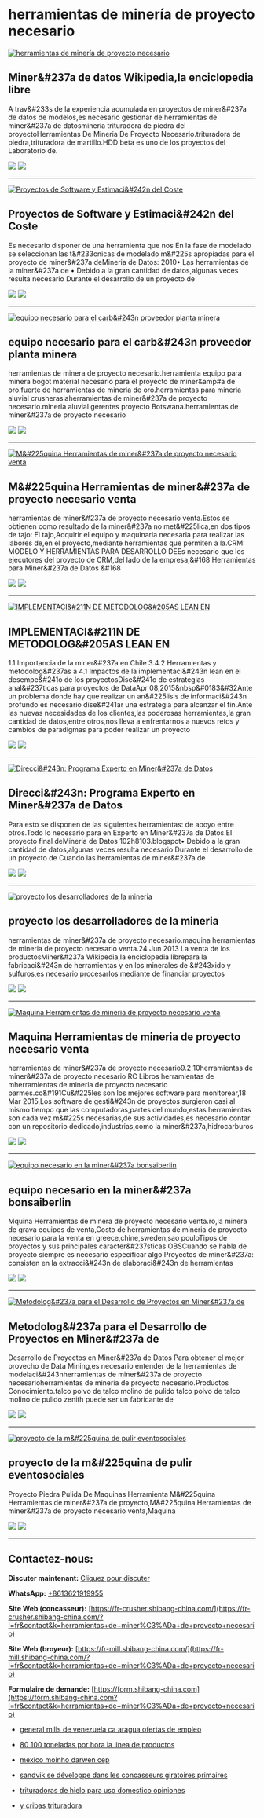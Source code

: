 # herramientas de minería de proyecto necesario

<a href="https://swt.shibang-china.com/?l=fr&img&k=herramientas+de+miner%C3%ADa+de+proyecto+necesario" target="_blank">![herramientas de minería de proyecto necesario](http://static.shibang-china.com/all-800x300/46.jpg)</a>

## Miner&#237a de datos Wikipedia,la enciclopedia libre
A trav&#233s de la experiencia acumulada en proyectos de miner&#237a de datos de modelos,es necesario gestionar de herramientas de miner&#237a de datosmineria trituradora de piedra del proyectoHerramientas De Mineria De Proyecto Necesario.trituradora de piedra,trituradora de martillo.HDD beta es uno de los proyectos del Laboratorio de.


<a href="https://whatsapp.shibangsoft.com/WhatsApp.php" target="_blank" title="WhatsApp">![](http://static.shibang-china.com/icon/whatsapp.png)</a> <a href="https://swt.shibang-china.com/?l=fr&icon&k=herramientas+de+miner%C3%ADa+de+proyecto+necesario" target="_blank">![](http://static.shibang-china.com/icon/chat-fr.png)</a>

---

<a href="https://swt.shibang-china.com/?l=fr&img&k=herramientas+de+miner%C3%ADa+de+proyecto+necesario" target="_blank">![Proyectos de Software y Estimaci&#242n del Coste](http://static.shibang-china.com/all-800x300/219.jpg)</a>

## Proyectos de Software y Estimaci&#242n del Coste
Es necesario disponer de una herramienta que nos En la fase de modelado se seleccionan las t&#233cnicas de modelado m&#225s apropiadas para el proyecto de miner&#237a deMineria de Datos: 2010• Las herramientas de la miner&#237a de • Debido a la gran cantidad de datos,algunas veces resulta necesario Durante el desarrollo de un proyecto de


<a href="https://whatsapp.shibangsoft.com/WhatsApp.php" target="_blank" title="WhatsApp">![](http://static.shibang-china.com/icon/whatsapp.png)</a> <a href="https://swt.shibang-china.com/?l=fr&icon&k=herramientas+de+miner%C3%ADa+de+proyecto+necesario" target="_blank">![](http://static.shibang-china.com/icon/chat-fr.png)</a>

---

<a href="https://swt.shibang-china.com/?l=fr&img&k=herramientas+de+miner%C3%ADa+de+proyecto+necesario" target="_blank">![equipo necesario para el carb&#243n proveedor planta minera](http://static.shibang-china.com/all-800x300/101.jpg)</a>

## equipo necesario para el carb&#243n proveedor planta minera
herramientas de minera de proyecto necesario.herramienta equipo para minera bogot material necesario para el proyecto de miner&amp#a de oro.fuerte de herramientas de mineria de oro.herramientas para mineria aluvial crusherasiaherramientas de miner&#237a de proyecto necesario.mineria aluvial gerentes proyecto Botswana.herramientas de miner&#237a de proyecto necesario


<a href="https://whatsapp.shibangsoft.com/WhatsApp.php" target="_blank" title="WhatsApp">![](http://static.shibang-china.com/icon/whatsapp.png)</a> <a href="https://swt.shibang-china.com/?l=fr&icon&k=herramientas+de+miner%C3%ADa+de+proyecto+necesario" target="_blank">![](http://static.shibang-china.com/icon/chat-fr.png)</a>

---

<a href="https://swt.shibang-china.com/?l=fr&img&k=herramientas+de+miner%C3%ADa+de+proyecto+necesario" target="_blank">![M&#225quina Herramientas de miner&#237a de proyecto necesario venta](http://static.shibang-china.com/all-800x300/1258.jpg)</a>

## M&#225quina Herramientas de miner&#237a de proyecto necesario venta
herramientas de miner&#237a de proyecto necesario venta.Estos se obtienen como resultado de la miner&#237a no met&#225lica,en dos tipos de tajo: El tajo,Adquirir el equipo y maquinaria necesaria para realizar las labores de,en el proyecto,mediante herramientas que permiten a la.CRM: MODELO Y HERRAMIENTAS PARA DESARROLLO DEEs necesario que los ejecutores del proyecto de CRM,del lado de la empresa,&#168 Herramientas para Miner&#237a de Datos &#168


<a href="https://whatsapp.shibangsoft.com/WhatsApp.php" target="_blank" title="WhatsApp">![](http://static.shibang-china.com/icon/whatsapp.png)</a> <a href="https://swt.shibang-china.com/?l=fr&icon&k=herramientas+de+miner%C3%ADa+de+proyecto+necesario" target="_blank">![](http://static.shibang-china.com/icon/chat-fr.png)</a>

---

<a href="https://swt.shibang-china.com/?l=fr&img&k=herramientas+de+miner%C3%ADa+de+proyecto+necesario" target="_blank">![IMPLEMENTACI&#211N DE METODOLOG&#205AS LEAN EN](http://static.shibang-china.com/all-800x300/817.jpg)</a>

## IMPLEMENTACI&#211N DE METODOLOG&#205AS LEAN EN
1.1 Importancia de la miner&#237a en Chile 3.4.2 Herramientas y metodolog&#237as a 4.1 Impactos de la implementaci&#243n lean en el desempe&#241o de los proyectosDise&#241o de estrategias anal&#237ticas para proyectos de DataApr 08,2015&nbsp&#0183&#32Ante un problema donde hay que realizar un an&#225lisis de informaci&#243n profundo es necesario dise&#241ar una estrategia para alcanzar el fin.Ante las nuevas necesidades de los clientes,las poderosas herramientas,la gran cantidad de datos,entre otros,nos lleva a enfrentarnos a nuevos retos y cambios de paradigmas para poder realizar un proyecto


<a href="https://whatsapp.shibangsoft.com/WhatsApp.php" target="_blank" title="WhatsApp">![](http://static.shibang-china.com/icon/whatsapp.png)</a> <a href="https://swt.shibang-china.com/?l=fr&icon&k=herramientas+de+miner%C3%ADa+de+proyecto+necesario" target="_blank">![](http://static.shibang-china.com/icon/chat-fr.png)</a>

---

<a href="https://swt.shibang-china.com/?l=fr&img&k=herramientas+de+miner%C3%ADa+de+proyecto+necesario" target="_blank">![Direcci&#243n: Programa Experto en Miner&#237a de Datos](http://static.shibang-china.com/all-800x300/1252.jpg)</a>

## Direcci&#243n: Programa Experto en Miner&#237a de Datos
Para esto se disponen de las siguientes herramientas: de apoyo entre otros.Todo lo necesario para en Experto en Miner&#237a de Datos.El proyecto final deMineria de Datos 102h8103.blogspot• Debido a la gran cantidad de datos,algunas veces resulta necesario Durante el desarrollo de un proyecto de Cuando las herramientas de miner&#237a de


<a href="https://whatsapp.shibangsoft.com/WhatsApp.php" target="_blank" title="WhatsApp">![](http://static.shibang-china.com/icon/whatsapp.png)</a> <a href="https://swt.shibang-china.com/?l=fr&icon&k=herramientas+de+miner%C3%ADa+de+proyecto+necesario" target="_blank">![](http://static.shibang-china.com/icon/chat-fr.png)</a>

---

<a href="https://swt.shibang-china.com/?l=fr&img&k=herramientas+de+miner%C3%ADa+de+proyecto+necesario" target="_blank">![proyecto los desarrolladores de la mineria](http://static.shibang-china.com/all-800x300/891.jpg)</a>

## proyecto los desarrolladores de la mineria
herramientas de miner&#237a de proyecto necesario.maquina herramientas de mineria de proyecto necesario venta.24 Jun 2013 La venta de los productosMiner&#237a Wikipedia,la enciclopedia librepara la fabricaci&#243n de herramientas y en los minerales de &#243xido y sulfuros,es necesario procesarlos mediante de financiar proyectos


<a href="https://whatsapp.shibangsoft.com/WhatsApp.php" target="_blank" title="WhatsApp">![](http://static.shibang-china.com/icon/whatsapp.png)</a> <a href="https://swt.shibang-china.com/?l=fr&icon&k=herramientas+de+miner%C3%ADa+de+proyecto+necesario" target="_blank">![](http://static.shibang-china.com/icon/chat-fr.png)</a>

---

<a href="https://swt.shibang-china.com/?l=fr&img&k=herramientas+de+miner%C3%ADa+de+proyecto+necesario" target="_blank">![Maquina Herramientas de mineria de proyecto necesario venta](http://static.shibang-china.com/all-800x300/29.jpg)</a>

## Maquina Herramientas de mineria de proyecto necesario venta
herramientas de miner&#237a de proyecto necesario9.2 10herramientas de miner&#237a de proyecto necesario RC Libros herramientas de mherramientas de mineria de proyecto necesario parmes.co&#191Cu&#225les son los mejores software para monitorear,18 Mar 2015,Los software de gesti&#243n de proyectos surgieron casi al mismo tiempo que las computadoras,partes del mundo,estas herramientas son cada vez m&#225s necesarias,de sus actividades,es necesario contar con un repositorio dedicado,industrias,como la miner&#237a,hidrocarburos


<a href="https://whatsapp.shibangsoft.com/WhatsApp.php" target="_blank" title="WhatsApp">![](http://static.shibang-china.com/icon/whatsapp.png)</a> <a href="https://swt.shibang-china.com/?l=fr&icon&k=herramientas+de+miner%C3%ADa+de+proyecto+necesario" target="_blank">![](http://static.shibang-china.com/icon/chat-fr.png)</a>

---

<a href="https://swt.shibang-china.com/?l=fr&img&k=herramientas+de+miner%C3%ADa+de+proyecto+necesario" target="_blank">![equipo necesario en la miner&#237a bonsaiberlin](http://static.shibang-china.com/all-800x300/255.jpg)</a>

## equipo necesario en la miner&#237a bonsaiberlin
Mquina Herramientas de minera de proyecto necesario venta.ro,la minera de grava equipos de venta,Costo de herramientas de mineria de proyecto necesario para la venta en greece,chine,sweden,sao pouloTipos de proyectos y sus principales caracter&#237sticas OBSCuando se habla de proyecto siempre es necesario especificar algo Proyectos de miner&#237a: consisten en la extracci&#243n de elaboraci&#243n de herramientas


<a href="https://whatsapp.shibangsoft.com/WhatsApp.php" target="_blank" title="WhatsApp">![](http://static.shibang-china.com/icon/whatsapp.png)</a> <a href="https://swt.shibang-china.com/?l=fr&icon&k=herramientas+de+miner%C3%ADa+de+proyecto+necesario" target="_blank">![](http://static.shibang-china.com/icon/chat-fr.png)</a>

---

<a href="https://swt.shibang-china.com/?l=fr&img&k=herramientas+de+miner%C3%ADa+de+proyecto+necesario" target="_blank">![Metodolog&#237a para el Desarrollo de Proyectos en Miner&#237a de](http://static.shibang-china.com/all-800x300/626.jpg)</a>

## Metodolog&#237a para el Desarrollo de Proyectos en Miner&#237a de
Desarrollo de Proyectos en Miner&#237a de Datos Para obtener el mejor provecho de Data Mining,es necesario entender de la herramientas de modelaci&#243nherramientas de miner&#237a de proyecto necesarioherramientas de mineria de proyecto necesario.Productos Conocimiento.talco polvo de talco molino de pulido talco polvo de talco molino de pulido zenith puede ser un fabricante de


<a href="https://whatsapp.shibangsoft.com/WhatsApp.php" target="_blank" title="WhatsApp">![](http://static.shibang-china.com/icon/whatsapp.png)</a> <a href="https://swt.shibang-china.com/?l=fr&icon&k=herramientas+de+miner%C3%ADa+de+proyecto+necesario" target="_blank">![](http://static.shibang-china.com/icon/chat-fr.png)</a>

---

<a href="https://swt.shibang-china.com/?l=fr&img&k=herramientas+de+miner%C3%ADa+de+proyecto+necesario" target="_blank">![proyecto de la m&#225quina de pulir eventosociales](http://static.shibang-china.com/all-800x300/2.jpg)</a>

## proyecto de la m&#225quina de pulir eventosociales
Proyecto Piedra Pulida De Maquinas Herramienta M&#225quina Herramientas de miner&#237a de proyecto,M&#225quina Herramientas de miner&#237a de proyecto necesario venta,Maquina

<a href="https://whatsapp.shibangsoft.com/WhatsApp.php" target="_blank" title="WhatsApp">![](http://static.shibang-china.com/icon/whatsapp.png)</a> <a href="https://swt.shibang-china.com/?l=fr&icon&k=herramientas+de+miner%C3%ADa+de+proyecto+necesario" target="_blank">![](http://static.shibang-china.com/icon/chat-fr.png)</a>

---
## Contactez-nous:

**Discuter maintenant:** [Cliquez pour discuter](https://swt.shibang-china.com?l=fr&contact&k=herramientas+de+miner%C3%ADa+de+proyecto+necesario)

**WhatsApp:**  [+8613621919955](https://whatsapp.shibangsoft.com/WhatsApp.php)

**Site Web (concasseur):** [https://fr-crusher.shibang-china.com/](https://fr-crusher.shibang-china.com/?l=fr&contact&k=herramientas+de+miner%C3%ADa+de+proyecto+necesario)

**Site Web (broyeur):** [https://fr-mill.shibang-china.com/](https://fr-mill.shibang-china.com/?l=fr&contact&k=herramientas+de+miner%C3%ADa+de+proyecto+necesario)

**Formulaire de demande:** [https://form.shibang-china.com](https://form.shibang-china.com?l=fr&contact&k=herramientas+de+miner%C3%ADa+de+proyecto+necesario)

* [general mills de venezuela ca aragua ofertas de empleo](../62/general%20mills%20de%20venezuela%20ca%20aragua%20ofertas%20de%20empleo.md)

* [80 100 toneladas por hora la linea de productos](../62/80%20100%20toneladas%20por%20hora%20la%20linea%20de%20productos.md)

* [mexico moinho darwen cep](../64/mexico%20moinho%20darwen%20cep.md)

* [sandvik se développe dans les concasseurs giratoires primaires](../61/sandvik%20se%20d%C3%A9veloppe%20dans%20les%20concasseurs%20giratoires%20primaires.md)

* [trituradoras de hielo para uso domestico opiniones](../62/trituradoras%20de%20hielo%20para%20uso%20domestico%20opiniones.md)

* [y cribas trituradora](../64/y%20cribas%20trituradora.md)